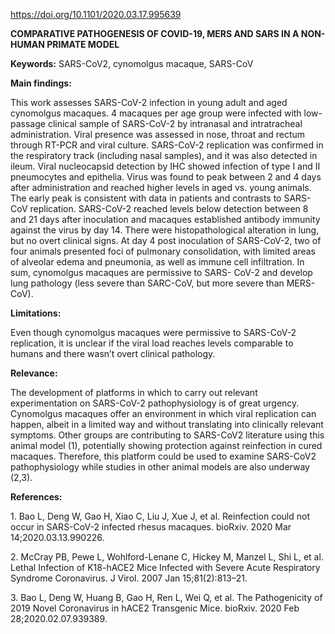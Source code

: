 https://doi.org/10.1101/2020.03.17.995639

**COMPARATIVE PATHOGENESIS OF COVID-19, MERS AND SARS IN A NON-HUMAN
PRIMATE MODEL**

**Keywords:** SARS-CoV2, cynomolgus macaque, SARS-CoV

**Main findings:**

This work assesses SARS-CoV-2 infection in young adult and aged
cynomolgus macaques. 4 macaques per age group were infected with
low-passage clinical sample of SARS-CoV-2 by intranasal and
intratracheal administration. Viral presence was assessed in nose,
throat and rectum through RT-PCR and viral culture. SARS-CoV-2
replication was confirmed in the respiratory track (including nasal
samples), and it was also detected in ileum. Viral nucleocapsid
detection by IHC showed infection of type I and II pneumocytes and
epithelia. Virus was found to peak between 2 and 4 days after
administration and reached higher levels in aged vs. young animals. The
early peak is consistent with data in patients and contrasts to SARS-CoV
replication. SARS-CoV-2 reached levels below detection between 8 and 21
days after inoculation and macaques established antibody immunity
against the virus by day 14. There were histopathological alteration in
lung, but no overt clinical signs. At day 4 post inoculation of
SARS-CoV-2, two of four animals presented foci of pulmonary
consolidation, with limited areas of alveolar edema and pneumonia, as
well as immune cell infiltration. In sum, cynomolgus macaques are
permissive to SARS- CoV-2 and develop lung pathology (less severe than
SARC-CoV, but more severe than MERS-CoV).

**Limitations:**

Even though cynomolgus macaques were permissive to SARS-CoV-2
replication, it is unclear if the viral load reaches levels comparable
to humans and there wasn’t overt clinical pathology.

**Relevance:**

The development of platforms in which to carry out relevant
experimentation on SARS-CoV-2 pathophysiology is of great urgency.
Cynomolgus macaques offer an environment in which viral replication can
happen, albeit in a limited way and without translating into clinically
relevant symptoms. Other groups are contributing to SARS-CoV2 literature
using this animal model (1), potentially showing protection against
reinfection in cured macaques. Therefore, this platform could be used to
examine SARS-CoV2 pathophysiology while studies in other animal models
are also underway (2,3).

**References:**

1\. Bao L, Deng W, Gao H, Xiao C, Liu J, Xue J, et al. Reinfection could
not occur in SARS-CoV-2 infected rhesus macaques. bioRxiv. 2020 Mar
14;2020.03.13.990226.

2\. McCray PB, Pewe L, Wohlford-Lenane C, Hickey M, Manzel L, Shi L, et
al. Lethal Infection of K18-hACE2 Mice Infected with Severe Acute
Respiratory Syndrome Coronavirus. J Virol. 2007 Jan 15;81(2):813–21.

3\. Bao L, Deng W, Huang B, Gao H, Ren L, Wei Q, et al. The Pathogenicity
of 2019 Novel Coronavirus in hACE2 Transgenic Mice. bioRxiv. 2020 Feb
28;2020.02.07.939389.
